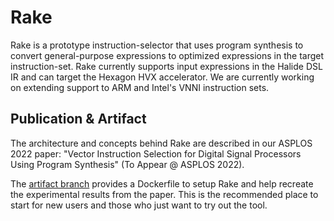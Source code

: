 # Rake
Rake is a prototype instruction-selector that uses program synthesis to convert general-purpose expressions to optimized expressions in the target instruction-set. Rake currently supports input expressions in the Halide DSL IR and can target the Hexagon HVX accelerator. We are currently working on extending support to ARM and Intel's VNNI instruction sets.

## Publication & Artifact
The architecture and concepts behind Rake are described in our ASPLOS 2022 paper: "Vector Instruction Selection for Digital Signal Processors Using Program Synthesis" (To Appear @ ASPLOS 2022).

The [artifact branch](https://github.com/uwplse/rake/tree/hvx-artifact) provides a Dockerfile to setup Rake and help recreate the experimental results from the paper. This is the recommended place to start for new users and those who just want to try out the tool.
